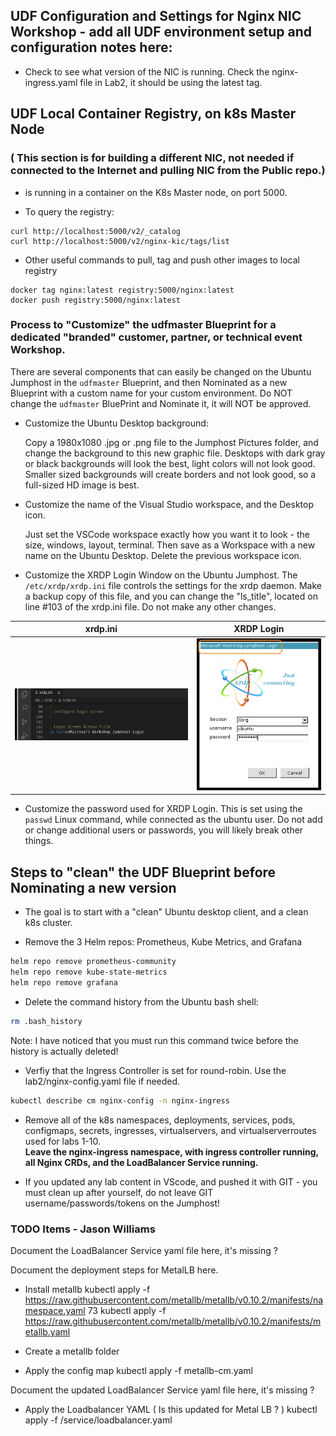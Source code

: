 ## UDF Configuration and Settings for Nginx NIC Workshop - add all UDF environment setup and configuration notes here:

- Check to see what version of the NIC is running.  Check the nginx-ingress.yaml file in Lab2, it should be using the latest tag.


## UDF Local Container Registry, on k8s Master Node
### ( This section is for building a different NIC, not needed if connected to the Internet and pulling NIC from the Public repo.)

- is running in a container on the K8s Master node, on port 5000.

- To query the registry:

```
curl http://localhost:5000/v2/_catalog
curl http://localhost:5000/v2/nginx-kic/tags/list
```

- Other useful commands to pull, tag and push other images to local registry

```
docker tag nginx:latest registry:5000/nginx:latest
docker push registry:5000/nginx:latest
```

### Process to "Customize" the udfmaster Blueprint for a dedicated "branded" customer, partner, or technical event Workshop.

There are several components that can easily be changed on the Ubuntu Jumphost in the `udfmaster` Blueprint, and then Nominated as a new Blueprint with a custom name for your custom environment.  Do NOT change the `udfmaster` BluePrint and Nominate it, it will NOT be approved.

- Customize the Ubuntu Desktop background:  

  Copy a 1980x1080 .jpg or .png file to the Jumphost Pictures folder, and change the background to this new graphic file.  Desktops with dark gray or black backgrounds will look the best, light colors will not look good.  Smaller sized backgrounds will create borders and not look good, so a full-sized HD image is best.
  
- Customize the name of the Visual Studio workspace, and the Desktop icon.

  Just set the VSCode workspace exactly how you want it to look - the size, windows, layout, terminal.  Then save as a Workspace with a new name on the Ubuntu Desktop.  Delete the previous workspace icon. 

- Customize the XRDP Login Window on the Ubuntu Jumphost.  The `/etc/xrdp/xrdp.ini` file controls the settings for the xrdp daemon.  Make a backup copy of this file, and you can change the "ls_title", located on line #103 of the xrdp.ini file.  Do not make any other changes.

| xrdp.ini | XRDP Login |
|----------|------------|
|![xrdp.ini login setting](misc/media/xrdp_ini_login_title.png) | ![XRDP login window](misc/media/xrdp_login.png) |


- Customize the password used for XRDP Login.  This is set using the `passwd` Linux command, while connected as the ubuntu user.  Do not add or change additional users or passwords, you will likely break other things.

## Steps to "clean" the UDF Blueprint before Nominating a new version

- The goal is to start with a "clean" Ubuntu desktop client, and a clean k8s cluster.

- Remove the 3 Helm repos:  Prometheus, Kube Metrics, and Grafana

```bash
helm repo remove prometheus-community
helm repo remove kube-state-metrics
helm repo remove grafana
```

- Delete the command history from the Ubuntu bash shell:

```bash
rm .bash_history
```

Note:  I have noticed that you must run this command twice before the history is actually deleted!

- Verfiy that the Ingress Controller is set for round-robin.  Use the lab2/nginx-config.yaml file if needed.

```bash
kubectl describe cm nginx-config -n nginx-ingress
```

- Remove all of the k8s namespaces, deployments, services, pods, configmaps, secrets, ingresses, virtualservers, and virtualserverroutes used for labs 1-10.  
**Leave the nginx-ingress namespace, with ingress controller running, all Nginx CRDs, and the LoadBalancer Service running.**

- If you updated any lab content in VScode, and pushed it with GIT - you must clean up after yourself, do not leave GIT username/passwords/tokens on the Jumphost!

### TODO Items - Jason Williams

Document the LoadBalancer Service yaml file here, it's missing ?

Document the deployment steps for MetalLB here.

- Install metallb
kubectl apply -f https://raw.githubusercontent.com/metallb/metallb/v0.10.2/manifests/namespace.yaml
   73  kubectl apply -f https://raw.githubusercontent.com/metallb/metallb/v0.10.2/manifests/metallb.yaml

- Create a metallb folder

- Apply the config map
kubectl apply -f metallb-cm.yaml

Document the updated LoadBalancer Service yaml file here, it's missing ?

- Apply the Loadbalancer YAML ( Is this updated for Metal LB ? )
kubectl apply -f /service/loadbalancer.yaml

